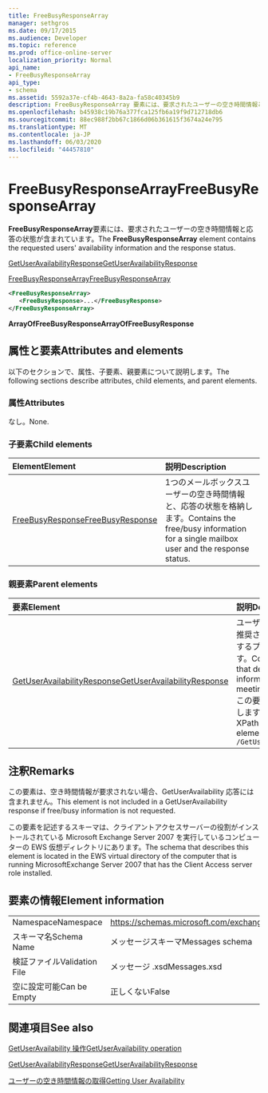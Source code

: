 ```yaml
---
title: FreeBusyResponseArray
manager: sethgros
ms.date: 09/17/2015
ms.audience: Developer
ms.topic: reference
ms.prod: office-online-server
localization_priority: Normal
api_name:
- FreeBusyResponseArray
api_type:
- schema
ms.assetid: 5592a37e-cf4b-4643-8a2a-fa58c40345b9
description: FreeBusyResponseArray 要素には、要求されたユーザーの空き時間情報と応答の状態が含まれています。
ms.openlocfilehash: b45938c19b76a377fca125fb6a19f9d712718db6
ms.sourcegitcommit: 88ec988f2bb67c1866d06b361615f3674a24e795
ms.translationtype: MT
ms.contentlocale: ja-JP
ms.lasthandoff: 06/03/2020
ms.locfileid: "44457810"
---
```

# <a name="freebusyresponsearray"></a><span data-ttu-id="1f710-103">FreeBusyResponseArray</span><span class="sxs-lookup"><span data-stu-id="1f710-103">FreeBusyResponseArray</span></span>

<span data-ttu-id="1f710-104">**FreeBusyResponseArray**要素には、要求されたユーザーの空き時間情報と応答の状態が含まれています。</span><span class="sxs-lookup"><span data-stu-id="1f710-104">The **FreeBusyResponseArray** element contains the requested users' availability information and the response status.</span></span> 
  
[<span data-ttu-id="1f710-105">GetUserAvailabilityResponse</span><span class="sxs-lookup"><span data-stu-id="1f710-105">GetUserAvailabilityResponse</span></span>](getuseravailabilityresponse.md)
  
[<span data-ttu-id="1f710-106">FreeBusyResponseArray</span><span class="sxs-lookup"><span data-stu-id="1f710-106">FreeBusyResponseArray</span></span>](freebusyresponsearray.md)
  
```xml
<FreeBusyResponseArray>
   <FreeBusyResponse>...</FreeBusyResponse>
</FreeBusyResponseArray>
```

 <span data-ttu-id="1f710-107">**ArrayOfFreeBusyResponse**</span><span class="sxs-lookup"><span data-stu-id="1f710-107">**ArrayOfFreeBusyResponse**</span></span>
## <a name="attributes-and-elements"></a><span data-ttu-id="1f710-108">属性と要素</span><span class="sxs-lookup"><span data-stu-id="1f710-108">Attributes and elements</span></span>

<span data-ttu-id="1f710-109">以下のセクションで、属性、子要素、親要素について説明します。</span><span class="sxs-lookup"><span data-stu-id="1f710-109">The following sections describe attributes, child elements, and parent elements.</span></span>
  
### <a name="attributes"></a><span data-ttu-id="1f710-110">属性</span><span class="sxs-lookup"><span data-stu-id="1f710-110">Attributes</span></span>

<span data-ttu-id="1f710-111">なし。</span><span class="sxs-lookup"><span data-stu-id="1f710-111">None.</span></span>
  
### <a name="child-elements"></a><span data-ttu-id="1f710-112">子要素</span><span class="sxs-lookup"><span data-stu-id="1f710-112">Child elements</span></span>

|<span data-ttu-id="1f710-113">**Element**</span><span class="sxs-lookup"><span data-stu-id="1f710-113">**Element**</span></span>|<span data-ttu-id="1f710-114">**説明**</span><span class="sxs-lookup"><span data-stu-id="1f710-114">**Description**</span></span>|
|:-----|:-----|
|[<span data-ttu-id="1f710-115">FreeBusyResponse</span><span class="sxs-lookup"><span data-stu-id="1f710-115">FreeBusyResponse</span></span>](freebusyresponse.md) <br/> |<span data-ttu-id="1f710-116">1つのメールボックスユーザーの空き時間情報と、応答の状態を格納します。</span><span class="sxs-lookup"><span data-stu-id="1f710-116">Contains the free/busy information for a single mailbox user and the response status.</span></span>  <br/> |
   
### <a name="parent-elements"></a><span data-ttu-id="1f710-117">親要素</span><span class="sxs-lookup"><span data-stu-id="1f710-117">Parent elements</span></span>

|<span data-ttu-id="1f710-118">**要素**</span><span class="sxs-lookup"><span data-stu-id="1f710-118">**Element**</span></span>|<span data-ttu-id="1f710-119">**説明**</span><span class="sxs-lookup"><span data-stu-id="1f710-119">**Description**</span></span>|
|:-----|:-----|
|[<span data-ttu-id="1f710-120">GetUserAvailabilityResponse</span><span class="sxs-lookup"><span data-stu-id="1f710-120">GetUserAvailabilityResponse</span></span>](getuseravailabilityresponse.md) <br/> |<span data-ttu-id="1f710-121">ユーザーの空き時間情報または推奨される会議時刻情報を定義するプロパティが含まれています。</span><span class="sxs-lookup"><span data-stu-id="1f710-121">Contains the properties that define user availability information or suggested meeting time information.</span></span>  <br/> <span data-ttu-id="1f710-122">この要素の XPath 式を次に示します。</span><span class="sxs-lookup"><span data-stu-id="1f710-122">The following is the XPath expression to this element:</span></span>  <br/>  `/GetUserAvailabilityResponse` <br/> |
   
## <a name="remarks"></a><span data-ttu-id="1f710-123">注釈</span><span class="sxs-lookup"><span data-stu-id="1f710-123">Remarks</span></span>

<span data-ttu-id="1f710-124">この要素は、空き時間情報が要求されない場合、GetUserAvailability 応答には含まれません。</span><span class="sxs-lookup"><span data-stu-id="1f710-124">This element is not included in a GetUserAvailability response if free/busy information is not requested.</span></span>
  
<span data-ttu-id="1f710-125">この要素を記述するスキーマは、クライアントアクセスサーバーの役割がインストールされている Microsoft Exchange Server 2007 を実行しているコンピューターの EWS 仮想ディレクトリにあります。</span><span class="sxs-lookup"><span data-stu-id="1f710-125">The schema that describes this element is located in the EWS virtual directory of the computer that is running MicrosoftExchange Server 2007 that has the Client Access server role installed.</span></span>
  
## <a name="element-information"></a><span data-ttu-id="1f710-126">要素の情報</span><span class="sxs-lookup"><span data-stu-id="1f710-126">Element information</span></span>

|||
|:-----|:-----|
|<span data-ttu-id="1f710-127">Namespace</span><span class="sxs-lookup"><span data-stu-id="1f710-127">Namespace</span></span>  <br/> |https://schemas.microsoft.com/exchange/services/2006/messages  <br/> |
|<span data-ttu-id="1f710-128">スキーマ名</span><span class="sxs-lookup"><span data-stu-id="1f710-128">Schema Name</span></span>  <br/> |<span data-ttu-id="1f710-129">メッセージスキーマ</span><span class="sxs-lookup"><span data-stu-id="1f710-129">Messages schema</span></span>  <br/> |
|<span data-ttu-id="1f710-130">検証ファイル</span><span class="sxs-lookup"><span data-stu-id="1f710-130">Validation File</span></span>  <br/> |<span data-ttu-id="1f710-131">メッセージ .xsd</span><span class="sxs-lookup"><span data-stu-id="1f710-131">Messages.xsd</span></span>  <br/> |
|<span data-ttu-id="1f710-132">空に設定可能</span><span class="sxs-lookup"><span data-stu-id="1f710-132">Can be Empty</span></span>  <br/> |<span data-ttu-id="1f710-133">正しくない</span><span class="sxs-lookup"><span data-stu-id="1f710-133">False</span></span>  <br/> |
   
## <a name="see-also"></a><span data-ttu-id="1f710-134">関連項目</span><span class="sxs-lookup"><span data-stu-id="1f710-134">See also</span></span>



[<span data-ttu-id="1f710-135">GetUserAvailability 操作</span><span class="sxs-lookup"><span data-stu-id="1f710-135">GetUserAvailability operation</span></span>](getuseravailability-operation.md)
  
[<span data-ttu-id="1f710-136">GetUserAvailabilityResponse</span><span class="sxs-lookup"><span data-stu-id="1f710-136">GetUserAvailabilityResponse</span></span>](getuseravailabilityresponse.md)


[<span data-ttu-id="1f710-137">ユーザーの空き時間情報の取得</span><span class="sxs-lookup"><span data-stu-id="1f710-137">Getting User Availability</span></span>](https://msdn.microsoft.com/library/d4133fcb-9b0f-4e6b-aadf-a389da83516a%28Office.15%29.aspx)

